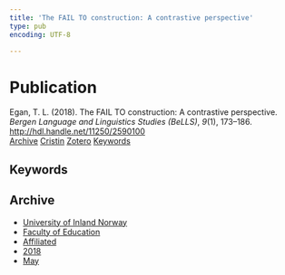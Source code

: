 ```yaml
---
title: 'The FAIL TO construction: A contrastive perspective'
type: pub
encoding: UTF-8

---
```

<h1>Publication</h1>
<article id="csl-bib-container-UG8PHZ7B" class="csl-bib-container">
  <div class="csl-bib-body"> <div class="csl-entry">Egan, T. L. (2018). The FAIL TO construction: A contrastive perspective. <i>Bergen Language and Linguistics Studies (BeLLS)</i>, <i>9</i>(1), 173–186. <a href="http://hdl.handle.net/11250/2590100">http://hdl.handle.net/11250/2590100</a></div> </div>
  <div class="csl-bib-buttons">
    <a href="#taxonomy-article-UG8PHZ7B" alt="archive" class="csl-bib-button">Archive</a>
    <a href="https://app.cristin.no/results/show.jsf?id=1584720" alt="Cristin" class="csl-bib-button">Cristin</a>
    <a href="http://zotero.org/groups/5881554/items/UG8PHZ7B" alt="Zotero" class="csl-bib-button">Zotero</a>
    <a href="#keywords-article-UG8PHZ7B" alt="keywords" class="csl-bib-button">Keywords</a>
  </div>
  <div id="csl-bib-meta-container-UG8PHZ7B"></div>
</article>
<div id="csl-bib-meta-UG8PHZ7B" class="csl-bib-meta">
  <article id="keywords-article-UG8PHZ7B" class="keywords-article">
    <h1>Keywords</h1>
    
  </article>
  <article id="taxonomy-article-UG8PHZ7B" class="taxonomy-article">
    <h1>Archive</h1>
    <ul>
      <li>
        <a href="/en/archive/?key=3DCRN523">University of Inland Norway</a>
      </li>
      <li>
        <a href="/en/archive/?key=WYNZA47F">Faculty of Education</a>
      </li>
      <li>
        <a href="/en/archive/?key=2ZAN5K7T">Affiliated</a>
      </li>
      <li>
        <a href="/en/archive/?key=QU482WF9">2018</a>
      </li>
      <li>
        <a href="/en/archive/?key=UDTELPG3">May</a>
      </li>
    </ul>
  </article>
</div>
